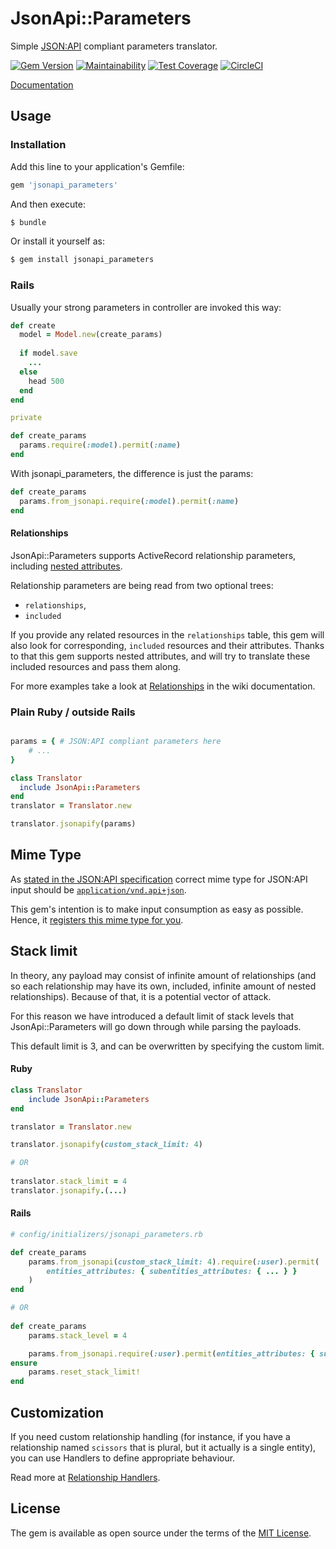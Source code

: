 # JsonApi::Parameters
Simple [JSON:API](https://jsonapi.org/) compliant parameters translator.

[![Gem Version](https://badge.fury.io/rb/jsonapi_parameters.svg)](https://badge.fury.io/rb/jsonapi_parameters)
[![Maintainability](https://api.codeclimate.com/v1/badges/84fd5b548eea8d7e18af/maintainability)](https://codeclimate.com/github/visualitypl/jsonapi_parameters/maintainability)
[![Test Coverage](https://api.codeclimate.com/v1/badges/84fd5b548eea8d7e18af/test_coverage)](https://codeclimate.com/github/visualitypl/jsonapi_parameters/test_coverage)
[![CircleCI](https://circleci.com/gh/visualitypl/jsonapi_parameters.svg?style=svg)](https://circleci.com/gh/visualitypl/jsonapi_parameters)

[Documentation](https://github.com/visualitypl/jsonapi_parameters/wiki)

## Usage

### Installation
Add this line to your application's Gemfile:

```ruby
gem 'jsonapi_parameters'
```

And then execute:

```bash
$ bundle
```

Or install it yourself as:

```bash
$ gem install jsonapi_parameters
```

### Rails

Usually your strong parameters in controller are invoked this way:

```ruby
def create
  model = Model.new(create_params)
  
  if model.save
    ...
  else
    head 500
  end
end

private

def create_params
  params.require(:model).permit(:name)
end
```

With jsonapi_parameters, the difference is just the params:

```ruby
def create_params
  params.from_jsonapi.require(:model).permit(:name)
end
```

#### Relationships

JsonApi::Parameters supports ActiveRecord relationship parameters, including [nested attributes](https://api.rubyonrails.org/classes/ActiveRecord/NestedAttributes/ClassMethods.html).

Relationship parameters are being read from two optional trees:  

* `relationships`,
* `included`

If you provide any related resources in the `relationships` table, this gem will also look for corresponding, `included` resources and their attributes. Thanks to that this gem supports nested attributes, and will try to translate these included resources and pass them along.

For more examples take a look at [Relationships](https://github.com/visualitypl/jsonapi_parameters/wiki/Relationships) in the wiki documentation.


### Plain Ruby / outside Rails

```ruby

params = { # JSON:API compliant parameters here
	# ...
}

class Translator
  include JsonApi::Parameters
end
translator = Translator.new

translator.jsonapify(params)
```
 
## Mime Type

As [stated in the JSON:API specification](https://jsonapi.org/#mime-types) correct mime type for JSON:API input should be [`application/vnd.api+json`](http://www.iana.org/assignments/media-types/application/vnd.api+json). 

This gem's intention is to make input consumption as easy as possible. Hence, it [registers this mime type for you](lib/jsonapi_parameters/core_ext/action_dispatch/http/mime_type.rb).

## Stack limit

In theory, any payload may consist of infinite amount of relationships (and so each relationship may have its own, included, infinite amount of nested relationships).
Because of that, it is a potential vector of attack. 

For this reason we have introduced a default limit of stack levels that JsonApi::Parameters will go down through while parsing the payloads. 

This default limit is 3, and can be overwritten by specifying the custom limit.

#### Ruby
```ruby
class Translator
    include JsonApi::Parameters
end

translator = Translator.new

translator.jsonapify(custom_stack_limit: 4)

# OR
 
translator.stack_limit = 4
translator.jsonapify.(...)
``` 

#### Rails
```ruby
# config/initializers/jsonapi_parameters.rb

def create_params
    params.from_jsonapi(custom_stack_limit: 4).require(:user).permit(
        entities_attributes: { subentities_attributes: { ... } }
    )
end

# OR
 
def create_params
    params.stack_level = 4

    params.from_jsonapi.require(:user).permit(entities_attributes: { subentities_attributes: { ... } })
ensure
    params.reset_stack_limit!
end
```

## Customization

If you need custom relationship handling (for instance, if you have a relationship named `scissors` that is plural, but it actually is a single entity), you can use Handlers to define appropriate behaviour.

Read more at [Relationship Handlers](https://github.com/visualitypl/jsonapi_parameters/wiki/Relationship-handlers).

## License
The gem is available as open source under the terms of the [MIT License](https://opensource.org/licenses/MIT).
